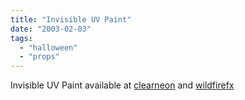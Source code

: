 ```yaml
---
title: "Invisible UV Paint"
date: "2003-02-03"
tags: 
  - "halloween"
  - "props"
---
```


Invisible UV Paint available at [clearneon](http://www.clearneon.com) and [wildfirefx](http://www.wildfirefx.com)
